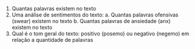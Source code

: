 1. Quantas palavras existem no texto
2. Uma análise de sentimentos do texto:
a. Quantas palavras ofensivas (swear) existem no texto
b. Quantas palavras de ansiedade (anx) existem no texto
3. Qual é o tom geral do texto: positivo (posemo) ou negativo (negemo) em relação a
quantidade de palavras